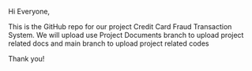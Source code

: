 Hi Everyone,

This is the GitHub repo for our project Credit Card Fraud Transaction System.
We will upload use Project Documents branch to upload project related docs and main branch to upload project related codes

Thank you!

